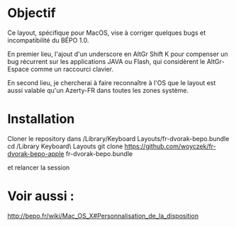 # Objectif

Ce layout, spécifique pour MacOS, vise à corriger quelques bugs et incompatibilité du BÉPO 1.0.

En premier lieu, l'ajout d'un underscore en AltGr Shift K pour compenser un bug récurrent sur les applications JAVA ou Flash, qui considèrent le AltGr-Espace comme un raccourci clavier.

En second lieu, je chercherai à faire reconnaître à l'OS que le layout est aussi valable qu'un Azerty-FR dans toutes les zones système.

# Installation
Cloner le repository dans /Library/Keyboard Layouts/fr-dvorak-bepo.bundle
 cd /Library Keyboard\ Layouts
 git clone https://github.com/woyczek/fr-dvorak-bepo-apple fr-dvorak-bepo.bundle
 
et relancer la session

# Voir aussi :
http://bepo.fr/wiki/Mac_OS_X#Personnalisation_de_la_disposition
